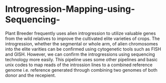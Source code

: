 # Introgression-Mapping-using-Sequencing-
Plant Breeder frequently uses alien introgression to utilize valuable genes from the wild relatives to improve the cultivated elite varieties of crops. The introgression, whether the segmental or whole arm, of alien chromosomes into the elite varities can be confirmed using cytogenetic tools such as FISH and GISH. However, we can confirm the introgressions using sequencing technology more easily. This pipeline uses some other pipelines and basic unix codes to map reads of the introssion lines to a combined reference genome i.e. reference generated through combining two genomes of both donor and the recepient.
